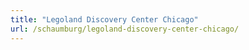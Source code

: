 ```yaml
---
title: "Legoland Discovery Center Chicago"
url: /schaumburg/legoland-discovery-center-chicago/
---
```

